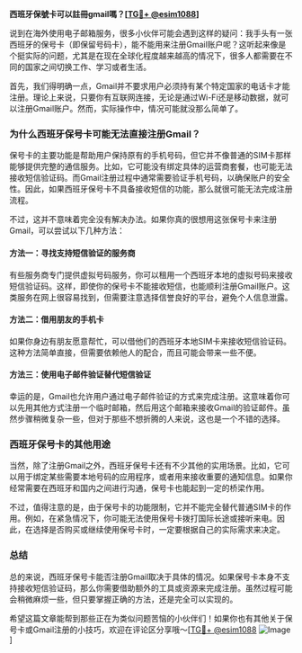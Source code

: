 **西班牙保號卡可以註冊gmail嗎？[[TG💪+ @esim1088](https://t.me/s/esim1088)]**

说到在海外使用电子邮箱服务，很多小伙伴可能会遇到这样的疑问：我手头有一张西班牙的保号卡（即保留号码卡），能不能用来注册Gmail账户呢？这听起来像是个挺实际的问题，尤其是在现在全球化程度越来越高的情况下，很多人都需要在不同的国家之间切换工作、学习或者生活。

首先，我们得明确一点，Gmail并不要求用户必须持有某个特定国家的电话卡才能注册。理论上来说，只要你有互联网连接，无论是通过Wi-Fi还是移动数据，就可以注册Gmail账户。然而，实际操作中，情况可能就没那么简单了。

### **为什么西班牙保号卡可能无法直接注册Gmail？**

保号卡的主要功能是帮助用户保持原有的手机号码，但它并不像普通的SIM卡那样能够提供完整的通信服务。比如，它可能没有绑定具体的运营商套餐，也可能无法接收短信验证码。而Gmail注册过程中通常需要验证手机号码，以确保账户的安全性。因此，如果西班牙保号卡不具备接收短信的功能，那么就很可能无法完成注册流程。

不过，这并不意味着完全没有解决办法。如果你真的很想用这张保号卡来注册Gmail，可以尝试以下几种方法：

#### **方法一：寻找支持短信验证的服务商**
有些服务商专门提供虚拟号码服务，你可以租用一个西班牙本地的虚拟号码来接收短信验证码。这样，即使你的保号卡不能接收短信，也能顺利注册Gmail账户。这类服务在网上很容易找到，但需要注意选择信誉良好的平台，避免个人信息泄露。

#### **方法二：借用朋友的手机卡**
如果你身边有朋友愿意帮忙，可以借他们的西班牙本地SIM卡来接收短信验证码。这种方法简单直接，但需要依赖他人的配合，而且可能会带来一些不便。

#### **方法三：使用电子邮件验证替代短信验证**
幸运的是，Gmail也允许用户通过电子邮件验证的方式来完成注册。这意味着你可以先用其他方式注册一个临时邮箱，然后用这个邮箱来接收Gmail的验证邮件。虽然步骤稍微复杂一些，但对于那些不想折腾的人来说，这也是一个不错的选择。

### **西班牙保号卡的其他用途**

当然，除了注册Gmail之外，西班牙保号卡还有不少其他的实用场景。比如，它可以用于绑定某些需要本地号码的应用程序，或者用来接收重要的通知信息。如果你经常需要在西班牙和国内之间进行沟通，保号卡也能起到一定的桥梁作用。

不过，值得注意的是，由于保号卡的功能限制，它并不能完全替代普通SIM卡的作用。例如，在紧急情况下，你可能无法使用保号卡拨打国际长途或接听来电。因此，在选择是否购买或继续使用保号卡时，一定要根据自己的实际需求来决定。

### **总结**

总的来说，西班牙保号卡能否注册Gmail取决于具体的情况。如果保号卡本身不支持接收短信验证码，那么你需要借助额外的工具或资源来完成注册。虽然过程可能会稍微麻烦一些，但只要掌握正确的方法，还是完全可以实现的。

希望这篇文章能帮到那些正在为类似问题苦恼的小伙伴们！如果你也有其他关于保号卡或Gmail注册的小技巧，欢迎在评论区分享哦～[[TG💪+ @esim1088](https://t.me/s/esim1088) ![Image](https://i.postimg.cc/4NQfJmqS/Snipaste-2025-05-13-00-14-12.png)]